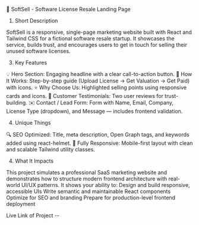 
🚀 SoftSell - Software License Resale Landing Page

1. Short Description
   
SoftSell is a responsive, single-page marketing website built with React and Tailwind CSS for a fictional software resale startup. It showcases the service, builds trust, and encourages users to get in touch for selling their unused software licenses.

3. Key Features
   
💡 Hero Section: Engaging headline with a clear call-to-action button.
🔄 How It Works: Step-by-step guide (Upload License → Get Valuation → Get Paid) with icons.
⭐ Why Choose Us: Highlighted selling points using responsive cards and icons.
👥 Customer Testimonials: Two user reviews for trust-building.
✉️ Contact / Lead Form: Form with Name, Email, Company, License Type (dropdown), and Message — includes frontend validation.

4. Unique Things

🔍 SEO Optimized: Title, meta description, Open Graph tags, and keywords added using react-helmet.
📱 Fully Responsive: Mobile-first layout with clean and scalable Tailwind utility classes.

4. What It Impacts

This project simulates a professional SaaS marketing website and demonstrates how to structure modern frontend architecture with real-world UI/UX patterns. It shows your ability to:
Design and build responsive, accessible UIs
Write semantic and maintainable React components
Optimize for SEO and branding
Prepare for production-level frontend deployment


Live Link of Project -- 
